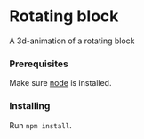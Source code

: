# Rotating block

A 3d-animation of a rotating block

### Prerequisites

Make sure [node](https://nodejs.org/en/download/) is installed.

### Installing

Run ``npm install``.
